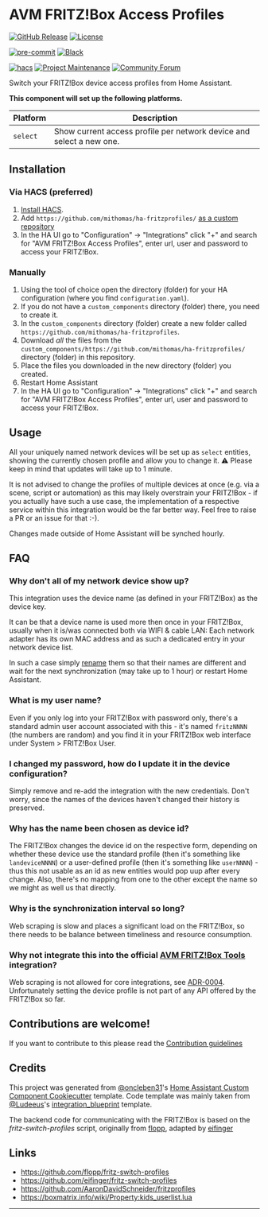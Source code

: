 # AVM FRITZ!Box Access Profiles

[![GitHub Release][releases-shield]][releases]
[![License][license-shield]](LICENSE)

[![pre-commit][pre-commit-shield]][pre-commit]
[![Black][black-shield]][black]

[![hacs][hacsbadge]][hacs]
[![Project Maintenance][maintenance-shield]][user_profile]
[![Community Forum][forum-shield]][forum]

Switch your FRITZ!Box device access profiles from Home Assistant.

**This component will set up the following platforms.**

| Platform | Description                                                          |
| -------- | -------------------------------------------------------------------- |
| `select` | Show current access profile per network device and select a new one. |

## Installation

### Via HACS (preferred)

1. [Install HACS](https://hacs.xyz/docs/setup/prerequisites/).
2. Add `https://github.com/mithomas/ha-fritzprofiles/` [as a custom repository](https://hacs.xyz/docs/setup/prerequisites/)
3. In the HA UI go to "Configuration" -> "Integrations" click "+" and search for "AVM FRITZ!Box Access Profiles", enter url, user and password to access your FRITZ!Box.

### Manually

1. Using the tool of choice open the directory (folder) for your HA configuration (where you find `configuration.yaml`).
2. If you do not have a `custom_components` directory (folder) there, you need to create it.
3. In the `custom_components` directory (folder) create a new folder called `https://github.com/mithomas/ha-fritzprofiles`.
4. Download _all_ the files from the `custom_components/https://github.com/mithomas/ha-fritzprofiles/` directory (folder) in this repository.
5. Place the files you downloaded in the new directory (folder) you created.
6. Restart Home Assistant
7. In the HA UI go to "Configuration" -> "Integrations" click "+" and search for "AVM FRITZ!Box Access Profiles", enter url, user and password to access your FRITZ!Box.

## Usage

All your uniquely named network devices will be set up as `select` entities, showing the currently chosen profile and allow you to change it. ⚠️ Please keep in mind that updates will take up to 1 minute.

It is not advised to change the profiles of multiple devices at once (e.g. via a scene, script or automation) as this may likely overstrain your FRITZ!Box - if you actually have such a use case, the implementation of a respective service within this integration would be the far better way. Feel free to raise a PR or an issue for that :-).

Changes made outside of Home Assistant will be synched hourly.

## FAQ

### Why don't all of my network device show up?

This integration uses the device name (as defined in your FRITZ!Box) as the device key.

It can be that a device name is used more then once in your FRITZ!Box, usually when it is/was connected both via WIFI & cable LAN: Each network adapter has its own MAC address and as such a dedicated entry in your network device list.

In such a case simply [rename](https://en.avm.de/service/knowledge-base/dok/FRITZ-Box-7590/791_Network-device-cannot-be-renamed/) them so that their names are different and wait for the next synchronization (may take up to 1 hour) or restart Home Assistant.

### What is my user name?

Even if you only log into your FRITZ!Box with password only, there's a standard admin user account associated with this - it's named `fritzNNNN` (the numbers are random) and you find it in your FRITZ!Box web interface under System > FRITZ!Box User.

### I changed my password, how do I update it in the device configuration?

Simply remove and re-add the integration with the new credentials. Don't worry, since the names of the devices haven't changed their history is preserved.

### Why has the name been chosen as device id?

The FRITZ!Box changes the device id on the respective form, depending on whether these device use the standard profile (then it's something like `landeviceNNNN`) or a user-defined profile (then it's something like `userNNNN`) - thus this not usable as an id as new entities would pop uup after every change. Also, there's no mapping from one to the other except the name so we might as well us that directly.

### Why is the synchronization interval so long?

Web scraping is slow and places a significant load on the FRITZ!Box, so there needs to be balance between timeliness and resource consumption.

### Why not integrate this into the official [AVM FRITZ!Box Tools](https://www.home-assistant.io/integrations/fritz/) integration?

Web scraping is not allowed for core integrations, see [ADR-0004](https://github.com/home-assistant/architecture/blob/master/adr/0004-webscraping.md). Unfortunately setting the device profile is not part of any API offered by the FRITZ!Box so far.

## Contributions are welcome!

If you want to contribute to this please read the [Contribution guidelines](CONTRIBUTING.md)

## Credits

This project was generated from [@oncleben31](https://github.com/oncleben31)'s [Home Assistant Custom Component Cookiecutter](https://github.com/oncleben31/cookiecutter-homeassistant-custom-component) template. Code template was mainly taken from [@Ludeeus](https://github.com/ludeeus)'s [integration_blueprint][integration_blueprint] template.

The backend code for communicating with the FRITZ!Box is based on the _fritz-switch-profiles_ script, originally from [flopp](https://github.com/flopp/fritz-switch-profiles), adapted by [eifinger](https://github.com/eifinger/fritz-switch-profiles)

## Links

- https://github.com/flopp/fritz-switch-profiles
- https://github.com/eifinger/fritz-switch-profiles
- https://github.com/AaronDavidSchneider/fritzprofiles
- https://boxmatrix.info/wiki/Property:kids_userlist.lua

---

[integration_blueprint]: https://github.com/custom-components/integration_blueprint
[black]: https://github.com/psf/black
[black-shield]: https://img.shields.io/badge/code%20style-black-000000.svg?style=for-the-badge
[hacs]: https://hacs.xyz
[hacsbadge]: https://img.shields.io/badge/HACS-Custom-orange.svg?style=for-the-badge
[forum-shield]: https://img.shields.io/badge/community-forum-brightgreen.svg?style=for-the-badge
[forum]: https://community.home-assistant.io/
[license-shield]: https://img.shields.io/github/license/mithomas/ha-fritzprofiles.svg?style=for-the-badge
[maintenance-shield]: https://img.shields.io/badge/maintainer-%40mithomas-blue.svg?style=for-the-badge
[pre-commit]: https://github.com/pre-commit/pre-commit
[pre-commit-shield]: https://img.shields.io/badge/pre--commit-enabled-brightgreen?style=for-the-badge
[releases-shield]: https://img.shields.io/github/release/mithomas/ha-fritzprofiles.svg?style=for-the-badge
[releases]: https://github.com/mithomas/ha-fritzprofiles/releases
[user_profile]: https://github.com/mithomas
